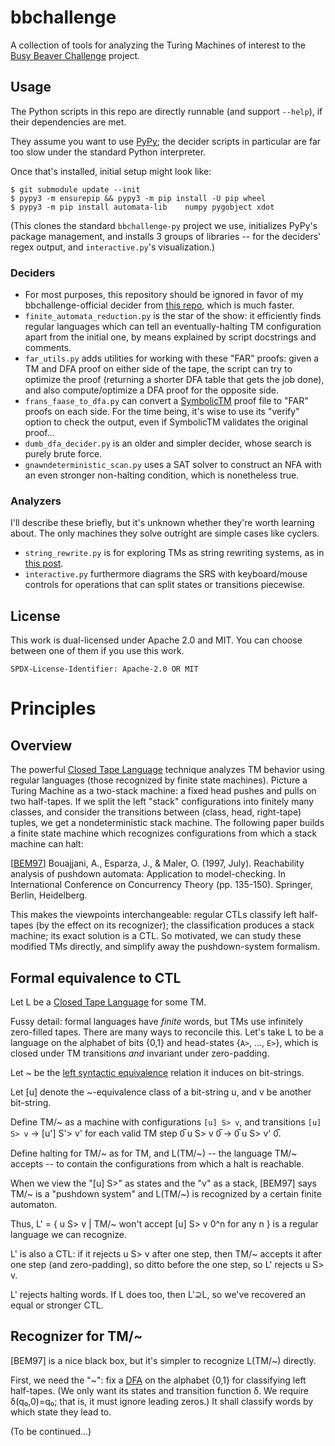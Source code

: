 # bbchallenge

A collection of tools for analyzing the Turing Machines of interest to the [Busy Beaver Challenge](https://bbchallenge.org/) project.

## Usage

The Python scripts in this repo are directly runnable (and support `--help`), if their dependencies are met.

They assume you want to use [PyPy](https://www.pypy.org); the decider scripts in particular are far too slow under the standard Python interpreter.

Once that's installed, initial setup might look like:
```
$ git submodule update --init
$ pypy3 -m ensurepip && pypy3 -m pip install -U pip wheel
$ pypy3 -m pip install automata-lib    numpy pygobject xdot
```
(This clones the standard `bbchallenge-py` project we use,
initializes PyPy's package management, and installs 3 groups of libraries -- for the deciders' regex output, and `interactive.py`'s visualization.)

### Deciders
* For most purposes, this repository should be ignored in favor of my bbchallenge-official decider from [this repo](https://github.com/bbchallenge/bbchallenge-deciders/tree/main/decider-finite-automata-reduction), which is much faster.
* `finite_automata_reduction.py` is the star of the show: it efficiently finds regular languages which can tell an eventually-halting TM configuration apart from the initial one, by means explained by script docstrings and comments.
* `far_utils.py` adds utilities for working with these "FAR" proofs: given a TM and DFA proof on either side of the tape, the script can try to optimize the proof (returning a shorter DFA table that gets the job done), and also compute/optimize a DFA proof for the opposite side.
* `frans_faase_to_dfa.py` can convert a [SymbolicTM](https://github.com/FransFaase/SymbolicTM) proof file to "FAR" proofs on each side. For the time being, it's wise to use its "verify" option to check the output, even if SymbolicTM validates the original proof...
* `dumb_dfa_decider.py` is an older and simpler decider, whose search is purely brute force.
* `gnawndeterministic_scan.py` uses a SAT solver to construct an NFA with an even stronger non-halting condition, which is nonetheless true.

### Analyzers

I'll describe these briefly, but it's unknown whether they're worth learning about. The only machines they solve outright are simple cases like cyclers.

* `string_rewrite.py` is for exploring TMs as string rewriting systems, as in [this post](https://discuss.bbchallenge.org/t/7410754-does-not-halt/100).
* `interactive.py` furthermore diagrams the SRS with keyboard/mouse controls for operations that can split states or transitions piecewise.

## License

This work is dual-licensed under Apache 2.0 and MIT.
You can choose between one of them if you use this work.

`SPDX-License-Identifier: Apache-2.0 OR MIT`

# Principles

## Overview
The powerful [Closed Tape Language](https://www.sligocki.com/2022/06/10/ctl.html) technique analyzes TM behavior using regular languages (those recognized by finite state machines).
Picture a Turing Machine as a two-stack machine: a fixed head pushes and pulls on two half-tapes.
If we split the left "stack" configurations into finitely many classes, and consider the transitions between (class, head, right-tape) tuples, we get a nondeterministic stack machine.
The following paper builds a finite state machine which recognizes configurations from which a stack machine can halt:

[[BEM97](https://www.irif.fr/~abou//BEM97.pdf)] Bouajjani, A., Esparza, J., & Maler, O. (1997, July). Reachability analysis of pushdown automata: Application to model-checking.
In International Conference on Concurrency Theory (pp. 135-150). Springer, Berlin, Heidelberg.

This makes the viewpoints interchangeable: regular CTLs classify left half-tapes (by the effect on its recognizer); the classification produces a stack machine; its exact solution is a CTL.
So motivated, we can study these modified TMs directly, and simplify away the pushdown-system formalism.


## Formal equivalence to CTL
Let L be a [Closed Tape Language](https://www.sligocki.com/2022/06/10/ctl.html) for some TM.

Fussy detail: formal languages have *finite* words, but TMs use infinitely zero-filled tapes.
There are many ways to reconcile this.
Let's take L to be a language on the alphabet of bits {0,1} and head-states {`A>`, ..., `E>`},
which is closed under TM transitions *and* invariant under zero-padding.

Let \~ be the [left syntactic equivalence](https://en.wikipedia.org/wiki/Syntactic_monoid#Syntactic_equivalence) relation it induces on bit-strings.

Let [u] denote the \~-equivalence class of a bit-string u, and v be another bit-string.

Define TM/\~ as a machine with configurations `[u] S> v`, and transitions `[u] S> v` -> [u'] S'> v' for each valid TM step 0̅ u S> v 0̅ -> 0̅ u S> v' 0̅.

Define halting for TM/\~ as for TM, and L(TM/\~) -- the language TM/\~ accepts -- to contain the configurations from which a halt is reachable.

When we view the "[u] S>" as states and the "v" as a stack, [BEM97] says TM/\~ is a "pushdown system" and L(TM/\~) is recognized by a certain finite automaton.

Thus, L' = { u S> v | TM/\~ won't accept [u] S> v 0^n for any n } is a regular language we can recognize.

L' is also a CTL: if it rejects u S> v after one step, then TM/\~ accepts it after one step (and zero-padding), so ditto before the one step, so L' rejects u S> v.

L' rejects halting words. If L does too, then L'⊇L, so we've recovered an equal or stronger CTL.


## Recognizer for TM/\~
[BEM97] is a nice black box, but it's simpler to recognize L(TM/\~) directly.

First, we need the "\~": fix a [DFA](https://en.wikipedia.org/wiki/Deterministic_finite_automaton) on the alphabet {0,1} for classifying left half-tapes.
(We only want its states and transition function δ. We require δ(q₀,0)=q₀; that is, it must ignore leading zeros.)
It shall classify words by which state they lead to.

(To be continued...)

